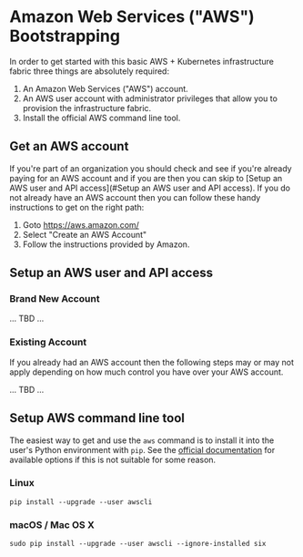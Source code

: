 # Amazon Web Services ("AWS") Bootstrapping

In order to get started with this basic AWS + Kubernetes infrastructure fabric three things are absolutely required: 

1. An Amazon Web Services ("AWS") account.
2. An AWS user account with administrator privileges that allow you to provision the infrastructure fabric.
3. Install the official AWS command line tool.

## Get an AWS account

If you're part of an organization you should check and see if you're already paying for an AWS account and if you are then you can skip to [Setup an AWS user and API access](#Setup an AWS user and API access). If you do not already have an AWS account then you can follow these handy instructions to get on the right path:

1. Goto https://aws.amazon.com/
2. Select "Create an AWS Account"
3. Follow the instructions provided by Amazon.

## Setup an AWS user and API access

### Brand New Account

... TBD ...

### Existing Account

If you already had an AWS account then the following steps may or may not apply depending on how much control you have over your AWS account.

... TBD ...

## Setup AWS command line tool

The easiest way to get and use the `aws` command is to install it into the user's Python environment with `pip`. See the [official documentation](http://docs.aws.amazon.com/cli/latest/userguide/installing.html) for available options if this is not suitable for some reason.

### Linux

`pip install --upgrade --user awscli`

### macOS / Mac OS X

`sudo pip install --upgrade --user awscli --ignore-installed six`
